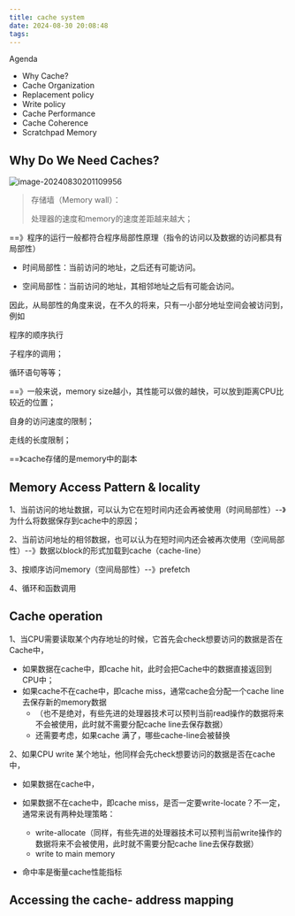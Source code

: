 ```yaml
---
title: cache system
date: 2024-08-30 20:08:48
tags:
---
```




Agenda

- Why Cache?
- Cache Organization
- Replacement policy
- Write policy
- Cache Performance
- Cache Coherence
- Scratchpad Memory



## Why Do We Need Caches?



![image-20240830201109956](D:\blog\wzjsdyx.github.io\source\_posts\2024-08-30-cache-system\image-20240830201109956.png)

> 存储墙（Memory wall）：
>
> 处理器的速度和memory的速度差距越来越大；



==》程序的运行一般都符合程序局部性原理（指令的访问以及数据的访问都具有局部性）

- 时间局部性：当前访问的地址，之后还有可能访问。

- 空间局部性：当前访问的地址，其相邻地址之后有可能会访问。



因此，从局部性的角度来说，在不久的将来，只有一小部分地址空间会被访问到，例如

程序的顺序执行

子程序的调用；

循环语句等等；



==》一般来说，memory size越小，其性能可以做的越快，可以放到距离CPU比较近的位置；

自身的访问速度的限制；

走线的长度限制；



==》cache存储的是memory中的副本





## Memory Access Pattern & locality

1、当前访问的地址数据，可以认为它在短时间内还会再被使用（时间局部性）--》为什么将数据保存到cache中的原因；

2、当前访问地址的相邻数据，也可以认为在短时间内还会被再次使用（空间局部性）--》数据以block的形式加载到cache（cache-line）

3、按顺序访问memory（空间局部性）--》prefetch

4、循环和函数调用





## Cache operation

1、当CPU需要读取某个内存地址的时候，它首先会check想要访问的数据是否在Cache中，

- 如果数据在cache中，即cache hit，此时会把Cache中的数据直接返回到CPU中；
- 如果cache不在cache中，即cache miss，通常cache会分配一个cache line去保存新的memory数据
  - （也不是绝对，有些先进的处理器技术可以预判当前read操作的数据将来不会被使用，此时就不需要分配cache line去保存数据）
  - 还需要考虑，如果cache 满了，哪些cache-line会被替换

2、如果CPU write 某个地址，他同样会先check想要访问的数据是否在cache中，

- 如果数据在cache中，
- 如果数据不在cache中，即cache miss，是否一定要write-locate？不一定，通常来说有两种处理策略：
  - write-allocate（同样，有些先进的处理器技术可以预判当前write操作的数据将来不会被使用，此时就不需要分配cache line去保存数据）
  - write to main memory

- 命中率是衡量cache性能指标



##  Accessing the cache- address mapping





















































